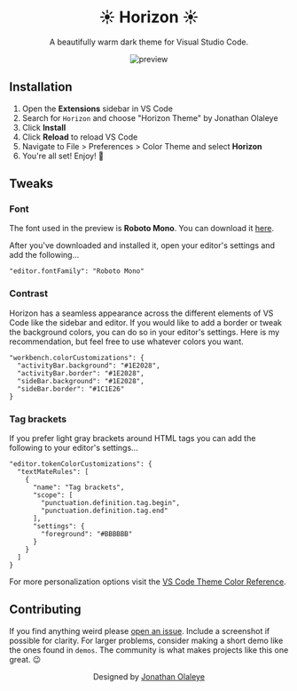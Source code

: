 <div align="center">

# ☀️ Horizon ☀️

A beautifully warm dark theme for Visual Studio Code.

![preview](https://i.imgur.com/dTSoJeG.png)

</div>

## Installation

1. Open the **Extensions** sidebar in VS Code
2. Search for `Horizon` and choose "Horizon Theme" by Jonathan Olaleye
3. Click **Install**
4. Click **Reload** to reload VS Code
5. Navigate to File > Preferences > Color Theme and select **Horizon**
6. You're all set! Enjoy! 🎉

## Tweaks

### Font
The font used in the preview is **Roboto Mono**. You can download it [here](https://fonts.google.com/specimen/Roboto+Mono).

After you've downloaded and installed it, open your editor's settings and add the following...
```
"editor.fontFamily": "Roboto Mono"
```

### Contrast
Horizon has a seamless appearance across the different elements of VS Code like the sidebar and editor. If you would like to add a border or tweak the background colors, you can do so in your editor's settings. Here is my recommendation, but feel free to use whatever colors you want.
```
"workbench.colorCustomizations": {
  "activityBar.background": "#1E2028",
  "activityBar.border": "#1E2028",
  "sideBar.background": "#1E2028",
  "sideBar.border": "#1C1E26"
}
```

### Tag brackets
If you prefer light gray brackets around HTML tags you can add the following to your editor's settings...
```
"editor.tokenColorCustomizations": {
  "textMateRules": [
    {
      "name": "Tag brackets",
      "scope": [
        "punctuation.definition.tag.begin",
        "punctuation.definition.tag.end"
      ],
      "settings": {
        "foreground": "#BBBBBB"
      }
    }
  ]
}
```

For more personalization options visit the [VS Code Theme Color Reference](https://code.visualstudio.com/docs/getstarted/theme-color-reference).

## Contributing

If you find anything weird please [open an issue](https://github.com/jolaleye/horizon-theme-vscode/issues). Include a screenshot if possible for clarity. For larger problems, consider making a short demo like the ones found in `demos`. The community is what makes projects like this one great. 😉

<div align="center">

Designed by [Jonathan Olaleye](https://github.com/jolaleye)

</div>
